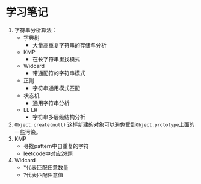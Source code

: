 # 学习笔记

1. 字符串分析算法：
    + 字典树
        + 大量高重复字符串的存储与分析
    + KMP
        + 在长字符串里找模式
    + Widcard
        + 带通配符的字符串模式
    + 正则
        + 字符串通用模式匹配
    + 状态机
        + 通用字符串分析
    + LL LR
        + 字符串多层级结构分析
2. `Object.create(null)` 这样新建的对象可以避免受到`Object.prototype`上面的一些污染。
3. KMP
    + 寻找pattern中自重复的字符
    + leetcode中对应28题
4. Widcard
    + \*代表匹配任意数量
    + \?代表匹配任意值